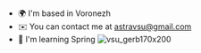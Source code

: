 * 🌍  I'm based in Voronezh
* ✉️  You can contact me at [astravsu@gmail.com](mailto:astravsu@gmail.com)
* 🧠  I'm learning Spring 
![vsu_gerb170x200](https://github.com/olegnelezin/olegnelezin/assets/77767886/e6a0db1f-8243-43f7-a153-87feb4dce767)
